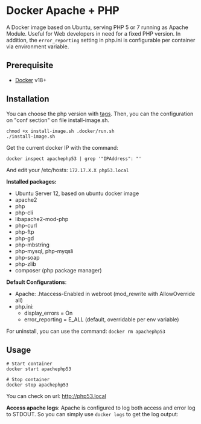 # Docker Apache + PHP
A Docker image based on Ubuntu, serving PHP 5 or 7 running as Apache Module. Useful for Web developers in need for a fixed PHP version. In addition, the `error_reporting` setting in php.ini is configurable per container via environment variable.

## Prerequisite

* [Docker](https://docs.docker.com/get-docker/) v18+

## Installation
You can choose the php version with [tags](https://github.com/jgauthi/poc_docker_apache_php/tags). Then, you can the configuration on "conf section" on file install-image.sh.

```shell script
chmod +x install-image.sh .docker/run.sh
./install-image.sh
```

Get the current docker IP with the command: 
```shell script
docker inspect apachephp53 | grep '"IPAddress": "'
```

And edit your /etc/hosts: `172.17.X.X php53.local`

**Installed packages:**
* Ubuntu Server 12, based on ubuntu docker image
* apache2
* php
* php-cli
* libapache2-mod-php
* php-curl
* php-ftp
* php-gd
* php-mbstring
* php-mysql, php-myqsli
* php-soap
* php-zlib
* composer (php package manager)


**Default Configurations**:

* Apache: .htaccess-Enabled in webroot (mod_rewrite with AllowOverride all)
* php.ini:
  * display_errors = On
  * error_reporting = E_ALL (default, overridable per env variable)

For uninstall, you can use the command: `docker rm apachephp53`


## Usage

```shell script
# Start container
docker start apachephp53

# Stop container
docker stop apachephp53
```

You can check on url: http://php53.local

**Access apache logs**: 
Apache is configured to log both access and error log to STDOUT. So you can simply use `docker logs` to get the log output:
